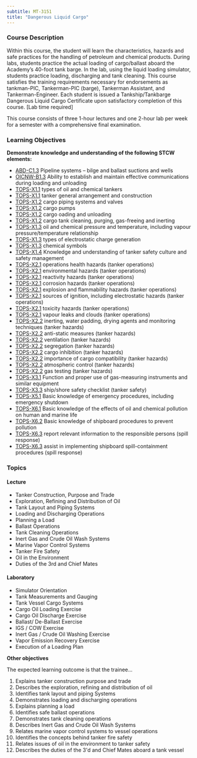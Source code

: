 ```yaml
---
subtitle: MT-3151
title: "Dangerous Liquid Cargo"
---
```


### Course Description

Within this course, the student will learn the characteristics, hazards and safe practices for the handling of petroleum and chemical products. During labs, students practice the actual loading of cargo/ballast aboard the Academy’s 40-foot tank barge. In the lab, using the liquid loading simulator, students practice loading, discharging and tank cleaning. This course satisfies the training requirements necessary for endorsements as tankman-PIC, Tankerman-PIC (barge), Tankerman Assistant, and Tankerman-Engineer. Each student is issued a Tankship/Tankbarge Dangerous Liquid Cargo Certificate upon satisfactory completion of this course. [Lab time required]

This course consists of three 1-hour lectures and one 2-hour lab per week for a semester with a comprehensive final examination.


### Learning Objectives

**Demonstrate knowledge and understanding of the following STCW elements:**

* [ABD-C1.3]({{site.baseurl}}/tables/25.html#ABD-C1.3) Pipeline systems – bilge and ballast suctions and wells 
* [OICNW-B1.3]({{site.baseurl}}/tables/21.html#OICNW-B1.3) Ability to establish and maintain effective communications during loading and unloading
* [TOPS-X1.1]({{site.baseurl}}/tables/5111.html#TOPS-X1.1) types of oil and chemical tankers
* [TOPS-X1.1]({{site.baseurl}}/tables/5111.html#TOPS-X1.1) tanker general arrangement and construction
* [TOPS-X1.2]({{site.baseurl}}/tables/5111.html#TOPS-X1.2) cargo piping systems and valves 
* [TOPS-X1.2]({{site.baseurl}}/tables/5111.html#TOPS-X1.2) cargo pumps
* [TOPS-X1.2]({{site.baseurl}}/tables/5111.html#TOPS-X1.2) cargo oading and unloading
* [TOPS-X1.2]({{site.baseurl}}/tables/5111.html#TOPS-X1.2) cargo tank cleaning, purging, gas-freeing and inerting
* [TOPS-X1.3]({{site.baseurl}}/tables/5111.html#TOPS-X1.3) oil and chemical pressure and temperature, including vapour pressure/temperature relationship
* [TOPS-X1.3]({{site.baseurl}}/tables/5111.html#TOPS-X1.3) types of electrostatic charge generation 
* [TOPS-X1.3]({{site.baseurl}}/tables/5111.html#TOPS-X1.3) chemical symbols 
* [TOPS-X1.4]({{site.baseurl}}/tables/5111.html#TOPS-X1.4) Knowledge and understanding of tanker safety culture and safety management
* [TOPS-X2.1]({{site.baseurl}}/tables/5111.html#TOPS-X2.1) operations health hazards (tanker operations)
* [TOPS-X2.1]({{site.baseurl}}/tables/5111.html#TOPS-X2.1) environmental hazards (tanker operations)
* [TOPS-X2.1]({{site.baseurl}}/tables/5111.html#TOPS-X2.1) reactivity hazards (tanker operations)
* [TOPS-X2.1]({{site.baseurl}}/tables/5111.html#TOPS-X2.1) corrosion hazards (tanker operations)
* [TOPS-X2.1]({{site.baseurl}}/tables/5111.html#TOPS-X2.1) explosion and flammability hazards  (tanker operations)
* [TOPS-X2.1]({{site.baseurl}}/tables/5111.html#TOPS-X2.1) sources of ignition, including electrostatic hazards (tanker operations)
* [TOPS-X2.1]({{site.baseurl}}/tables/5111.html#TOPS-X2.1) toxicity hazards  (tanker operations)
* [TOPS-X2.1]({{site.baseurl}}/tables/5111.html#TOPS-X2.1) vapour leaks and clouds (tanker operations)
* [TOPS-X2.2]({{site.baseurl}}/tables/5111.html#TOPS-X2.2) inerting, water padding, drying agents and monitoring techniques (tanker hazards)
* [TOPS-X2.2]({{site.baseurl}}/tables/5111.html#TOPS-X2.2) anti-static measures (tanker hazards)
* [TOPS-X2.2]({{site.baseurl}}/tables/5111.html#TOPS-X2.2) ventilation (tanker hazards)
* [TOPS-X2.2]({{site.baseurl}}/tables/5111.html#TOPS-X2.2) segregation (tanker hazards)
* [TOPS-X2.2]({{site.baseurl}}/tables/5111.html#TOPS-X2.2) cargo inhibition (tanker hazards)
* [TOPS-X2.2]({{site.baseurl}}/tables/5111.html#TOPS-X2.2) importance of cargo compatibility (tanker hazards)
* [TOPS-X2.2]({{site.baseurl}}/tables/5111.html#TOPS-X2.2) atmospheric control (tanker hazards)
* [TOPS-X2.2]({{site.baseurl}}/tables/5111.html#TOPS-X2.2) gas testing (tanker hazards)
* [TOPS-X3.1]({{site.baseurl}}/tables/5111.html#TOPS-X3.1) Function and proper use of gas-measuring instruments and similar equipment
* [TOPS-X3.3]({{site.baseurl}}/tables/5111.html#TOPS-X3.3) ship/shore safety checklist (tanker safety)
* [TOPS-X5.1]({{site.baseurl}}/tables/5111.html#TOPS-X5.1) Basic knowledge of emergency procedures, including emergency shutdown
* [TOPS-X6.1]({{site.baseurl}}/tables/5111.html#TOPS-X6.1) Basic knowledge of the effects of oil and chemical pollution on human and marine life
* [TOPS-X6.2]({{site.baseurl}}/tables/5111.html#TOPS-X6.2) Basic knowledge of shipboard procedures to prevent pollution
* [TOPS-X6.3]({{site.baseurl}}/tables/5111.html#TOPS-X6.3) report relevant information to the responsible persons (spill response)
* [TOPS-X6.3]({{site.baseurl}}/tables/5111.html#TOPS-X6.3) assist in implementing shipboard spill-containment procedures (spill response)


### Topics

#### Lecture

* Tanker Construction, Purpose and Trade
* Exploration, Refining and Distribution of Oil
* Tank Layout and Piping Systems
* Loading and Discharging Operations
* Planning a Load
* Ballast Operations
* Tank Cleaning Operations
* Inert Gas and Crude Oil Wash Systems
* Marine Vapor Control Systems
* Tanker Fire Safety
* Oil in the Environment
* Duties of the 3rd and Chief Mates

#### Laboratory

* Simulator Orientation
* Tank Measurements and Gauging
* Tank Vessel Cargo Systems
* Cargo Oil Loading Exercise
* Cargo Oil Discharge Exercise
* Ballast/ De-Ballast Exercise
* IGS / COW Exercise
* Inert Gas / Crude Oil Washing Exercise
* Vapor Emission Recovery Exercise
* Execution of a Loading Plan



**Other objectives**


The expected learning outcome is that the trainee...

1. Explains tanker construction purpose and trade
2. Describes the exploration, refining and distribution of oil
3. Identifies tank layout and piping Systems
4. Demonstrates loading and discharging operations
5. Explains planning a load
6. Identifies safe ballast operations
7. Demonstrates tank cleaning operations
8. Describes Inert Gas and Crude Oil Wash Systems
9. Relates marine vapor control systems to vessel operations
10. Identifies the concepts behind tanker fire safety
11. Relates issues of oil in the environment to tanker safety
12. Describes the duties of the 3'd and Chief Mates aboard a tank vessel



